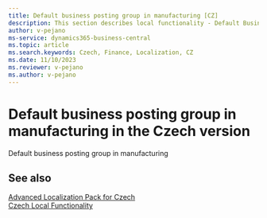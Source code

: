 ```yaml
---
title: Default business posting group in manufacturing [CZ]
description: This section describes local functionality - Default Business Posting Group in Manufacturing in the Czech version of Business Central.
author: v-pejano
ms-service: dynamics365-business-central
ms.topic: article
ms.search.keywords: Czech, Finance, Localization, CZ
ms.date: 11/10/2023
ms.reviewer: v-pejano
ms.author: v-pejano
---
```


# Default business posting group in manufacturing in the Czech version
Default business posting group in manufacturing

## See also

[Advanced Localization Pack for Czech](ui-extensions-advanced-localization-pack-cz.md)  
[Czech Local Functionality](czech-local-functionality.md)  

